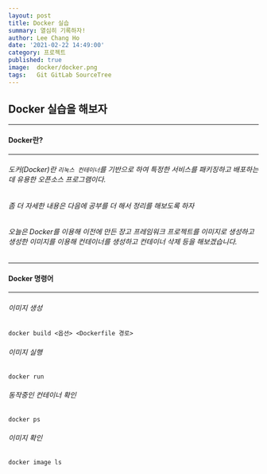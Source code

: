 ```yaml
---
layout: post
title: Docker 실습
summary: 열심히 기록하자!
author: Lee Chang Ho
date: '2021-02-22 14:49:00'
category: 프로젝트
published: true
image:  docker/docker.png
tags:   Git GitLab SourceTree
---
```


## Docker 실습을 해보자

---
#### Docker란?
---
###### 도커(Docker)란 `리눅스 컨테이너`를 기반으로 하여 특정한 서비스를 패키징하고 배포하는데 유용한 오픈소스 프로그램이다.
###### 좀 더 자세한 내용은 다음에 공부를 더 해서 정리를 해보도록 하자
###### 오늘은 Docker를 이용해 이전에 만든 장고 프레임워크 프로젝트를 이미지로 생성하고  생성한 이미지를 이용해 컨테이너를 생성하고 컨테이너 삭제 등을 해보겠습니다.

---
#### Docker 명령어
---
###### 이미지 생성
```
docker build <옵션> <Dockerfile 경로>
```
###### 이미지 실행
```
docker run
```
###### 동작중인 컨테이너 확인
```
docker ps
```
###### 이미지 확인
```
docker image ls
```
<!--stackedit_data:
eyJoaXN0b3J5IjpbLTE0NDYwNDgyMzUsLTEyNjMxNTc1MTUsLT
kxMDc3ODUwMCwtMjk1OTY2NDMwLC0xMzE2Mjg5NTE5XX0=
-->